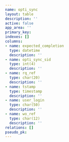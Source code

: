 ```yaml
---
name: opti_sync
layout: table
description: ''
active: false
app_area: ''
primary_key: 
indexes: []
columns:
- name: expected_completion
  type: datetime
  description: ''
- name: opti_sync_sid
  type: int(4)
  description: ''
- name: rq_ref
  type: char(20)
  description: ''
- name: tstamp
  type: timestamp
  description: ''
- name: user_login
  type: char(50)
  description: ''
- name: wo_ref
  type: char(12)
  description: ''
relations: []
pseudo_pk: 
---
```


